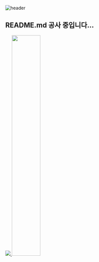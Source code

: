 ![header](https://capsule-render.vercel.app/api?type=waving&color=gradient&height=120&animation=fadeIn&section=footer&text=&fontAlign=70)

## README.md 공사 중입니다...

<a href="s">
  <img src="https://github-readme-stats.vercel.app/api/top-langs/?username=takealittletime&exclude_repo=dkssud8150.github.io&layout=compact&theme=tokyonight" />
</a>
<a href="s">
  <img src="https://github-readme-stats.vercel.app/api?username=takealittletime&theme=tokyonight&show_icons=true" width="42%" />
</a>
<!--
**takealittletime/takealittletime** is a ✨ _special_ ✨ repository because its `README.md` (this file) appears on your GitHub profile.

Here are some ideas to get you started:

- 🔭 I’m currently working on ...
- 🌱 I’m currently learning ...
- 👯 I’m looking to collaborate on ...
- 🤔 I’m looking for help with ...
- 💬 Ask me about ...
- 📫 How to reach me: ...
- 😄 Pronouns: ...
- ⚡ Fun fact: ...
-->

